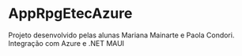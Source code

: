 # AppRpgEtecAzure
Projeto desenvolvido pelas alunas Mariana Mainarte e Paola Condori. Integração com Azure e .NET MAUI
